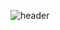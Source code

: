 ![header](https://capsule-render.vercel.app/api?type=cylinder&color=FFEDBF&height=150&section=header&text=Welcome%20to%20My%20GitHub%20&fontColor=ffffff&fontSize=70&animation=fadeIn&fontAlignY=55)


